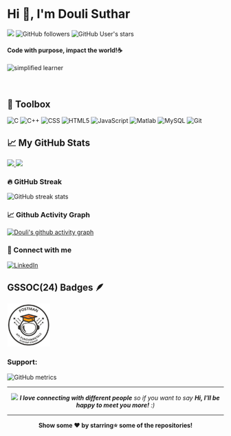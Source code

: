 <strong><h1>Hi 👋, I'm Douli Suthar</h1></strong>

![](https://komarev.com/ghpvc/?username=doulisuthar&color=red)
![GitHub followers](https://img.shields.io/github/followers/doulisuthar?style=social)
![GitHub User's stars](https://img.shields.io/github/stars/doulisuthar?style=social)

<h4>Code with purpose, impact the world!☕ </h4>
<p><a href="https://www.buymeacoffee.com/simplified"> <img align="left" src="https://cdn.buymeacoffee.com/buttons/v2/default-yellow.png" height="50" width="210" alt="simplified learner" /></a></p><br><br>
 
<br/>
 
## 🧰 Toolbox
![C](https://img.shields.io/badge/-C-333333?style=flat&logo=C&logoColor=00599C)
![C++](https://img.shields.io/badge/-C++-333333?style=flat&logo=C%2B%2B&logoColor=00599C)
![CSS](https://img.shields.io/badge/-CSS-333333?style=flat&logo=CSS3&logoColor=1572B6)
![HTML5](https://img.shields.io/badge/-HTML5-333333?style=flat&logo=HTML5)
![JavaScript](https://img.shields.io/badge/-JavaScript-333333?style=flat&logo=javascript)
![Matlab](https://img.shields.io/badge/-Matlab-333333?style=flat&logo=Matlab&logoColor=00599C)
![MySQL](https://img.shields.io/badge/-MySQL-333333?style=flat&logo=MySQL&logoColor=00599C)
![Git](https://img.shields.io/badge/-Git-333333?style=flat&logo=git)

## &#x1f4c8; My GitHub Stats
<a href="https://github.com/doulisuthar">
  <img height="180em" src="https://github-readme-stats.vercel.app/api?username=doulisuthar&theme=dark&show_icons=true" />
  <img height="180em" src="https://github-readme-stats.vercel.app/api/top-langs/?username=doulisuthar&theme=dark&layout=compact" />
</a>

### 🔥 GitHub Streak
![GitHub streak stats](https://github-readme-streak-stats.herokuapp.com/?user=doulisuthar&theme=highcontrast)

### 📈 Github Activity Graph
[![Douli's github activity graph](https://activity-graph.herokuapp.com/graph?username=doulisuthar&theme=react-dark)](https://github.com/doulisuthar/github-readme-activity-graph)

### 🤝 Connect with me
<a href="https://www.linkedin.com/in/doulisuthar/"><img alt="LinkedIn" src="https://img.shields.io/badge/LinkedIn-black?style=flat-square&logo=linkedin"></a>

## GSSOC(24) Badges 🪶
<div align='left'>
  <img src="https://raw.githubusercontent.com/girlscript/gssoc-website-new/main/public/badges/postman.png" width="100px" height="100px" />
</div>

<h3 align="left">Support:</h3>

![GitHub metrics](https://metrics.lecoq.io/doulisuthar)

<hr>
<div align="center"><img src="https://media.giphy.com/media/LnQjpWaON8nhr21vNW/giphy.gif" width="60"> <em><b>I love connecting with different people</b> so if you want to say <b>Hi, I'll be happy to meet you more!</b> :)</em></div>

--------
<div align="center"><strong>Show some ❤️️ by starring⭐ some of the repositories!</strong></div>
